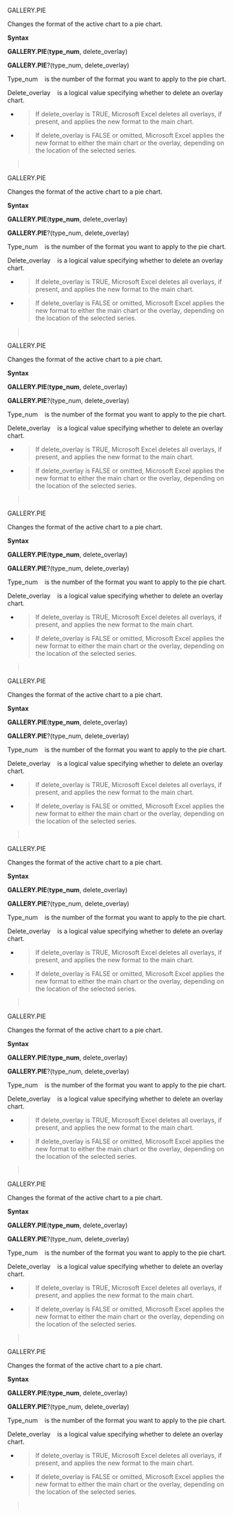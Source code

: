 GALLERY.PIE

Changes the format of the active chart to a pie chart.

**Syntax**

**GALLERY.PIE**(**type\_num**, delete\_overlay)

**GALLERY.PIE**?(type\_num, delete\_overlay)

Type\_num    is the number of the format you want to apply to the pie
chart.

Delete\_overlay    is a logical value specifying whether to delete an
overlay chart.

  - > If delete\_overlay is TRUE, Microsoft Excel deletes all overlays,
    > if present, and applies the new format to the main chart.

  - > If delete\_overlay is FALSE or omitted, Microsoft Excel applies
    > the new format to either the main chart or the overlay, depending
    > on the location of the selected series.

>  


GALLERY.PIE

Changes the format of the active chart to a pie chart.

**Syntax**

**GALLERY.PIE**(**type\_num**, delete\_overlay)

**GALLERY.PIE**?(type\_num, delete\_overlay)

Type\_num    is the number of the format you want to apply to the pie
chart.

Delete\_overlay    is a logical value specifying whether to delete an
overlay chart.

  - > If delete\_overlay is TRUE, Microsoft Excel deletes all overlays,
    > if present, and applies the new format to the main chart.

  - > If delete\_overlay is FALSE or omitted, Microsoft Excel applies
    > the new format to either the main chart or the overlay, depending
    > on the location of the selected series.

>  


GALLERY.PIE

Changes the format of the active chart to a pie chart.

**Syntax**

**GALLERY.PIE**(**type\_num**, delete\_overlay)

**GALLERY.PIE**?(type\_num, delete\_overlay)

Type\_num    is the number of the format you want to apply to the pie
chart.

Delete\_overlay    is a logical value specifying whether to delete an
overlay chart.

  - > If delete\_overlay is TRUE, Microsoft Excel deletes all overlays,
    > if present, and applies the new format to the main chart.

  - > If delete\_overlay is FALSE or omitted, Microsoft Excel applies
    > the new format to either the main chart or the overlay, depending
    > on the location of the selected series.

>  


GALLERY.PIE

Changes the format of the active chart to a pie chart.

**Syntax**

**GALLERY.PIE**(**type\_num**, delete\_overlay)

**GALLERY.PIE**?(type\_num, delete\_overlay)

Type\_num    is the number of the format you want to apply to the pie
chart.

Delete\_overlay    is a logical value specifying whether to delete an
overlay chart.

  - > If delete\_overlay is TRUE, Microsoft Excel deletes all overlays,
    > if present, and applies the new format to the main chart.

  - > If delete\_overlay is FALSE or omitted, Microsoft Excel applies
    > the new format to either the main chart or the overlay, depending
    > on the location of the selected series.

>  


GALLERY.PIE

Changes the format of the active chart to a pie chart.

**Syntax**

**GALLERY.PIE**(**type\_num**, delete\_overlay)

**GALLERY.PIE**?(type\_num, delete\_overlay)

Type\_num    is the number of the format you want to apply to the pie
chart.

Delete\_overlay    is a logical value specifying whether to delete an
overlay chart.

  - > If delete\_overlay is TRUE, Microsoft Excel deletes all overlays,
    > if present, and applies the new format to the main chart.

  - > If delete\_overlay is FALSE or omitted, Microsoft Excel applies
    > the new format to either the main chart or the overlay, depending
    > on the location of the selected series.

>  


GALLERY.PIE

Changes the format of the active chart to a pie chart.

**Syntax**

**GALLERY.PIE**(**type\_num**, delete\_overlay)

**GALLERY.PIE**?(type\_num, delete\_overlay)

Type\_num    is the number of the format you want to apply to the pie
chart.

Delete\_overlay    is a logical value specifying whether to delete an
overlay chart.

  - > If delete\_overlay is TRUE, Microsoft Excel deletes all overlays,
    > if present, and applies the new format to the main chart.

  - > If delete\_overlay is FALSE or omitted, Microsoft Excel applies
    > the new format to either the main chart or the overlay, depending
    > on the location of the selected series.

>  


GALLERY.PIE

Changes the format of the active chart to a pie chart.

**Syntax**

**GALLERY.PIE**(**type\_num**, delete\_overlay)

**GALLERY.PIE**?(type\_num, delete\_overlay)

Type\_num    is the number of the format you want to apply to the pie
chart.

Delete\_overlay    is a logical value specifying whether to delete an
overlay chart.

  - > If delete\_overlay is TRUE, Microsoft Excel deletes all overlays,
    > if present, and applies the new format to the main chart.

  - > If delete\_overlay is FALSE or omitted, Microsoft Excel applies
    > the new format to either the main chart or the overlay, depending
    > on the location of the selected series.

>  


GALLERY.PIE

Changes the format of the active chart to a pie chart.

**Syntax**

**GALLERY.PIE**(**type\_num**, delete\_overlay)

**GALLERY.PIE**?(type\_num, delete\_overlay)

Type\_num    is the number of the format you want to apply to the pie
chart.

Delete\_overlay    is a logical value specifying whether to delete an
overlay chart.

  - > If delete\_overlay is TRUE, Microsoft Excel deletes all overlays,
    > if present, and applies the new format to the main chart.

  - > If delete\_overlay is FALSE or omitted, Microsoft Excel applies
    > the new format to either the main chart or the overlay, depending
    > on the location of the selected series.

>  


GALLERY.PIE

Changes the format of the active chart to a pie chart.

**Syntax**

**GALLERY.PIE**(**type\_num**, delete\_overlay)

**GALLERY.PIE**?(type\_num, delete\_overlay)

Type\_num    is the number of the format you want to apply to the pie
chart.

Delete\_overlay    is a logical value specifying whether to delete an
overlay chart.

  - > If delete\_overlay is TRUE, Microsoft Excel deletes all overlays,
    > if present, and applies the new format to the main chart.

  - > If delete\_overlay is FALSE or omitted, Microsoft Excel applies
    > the new format to either the main chart or the overlay, depending
    > on the location of the selected series.

>  


